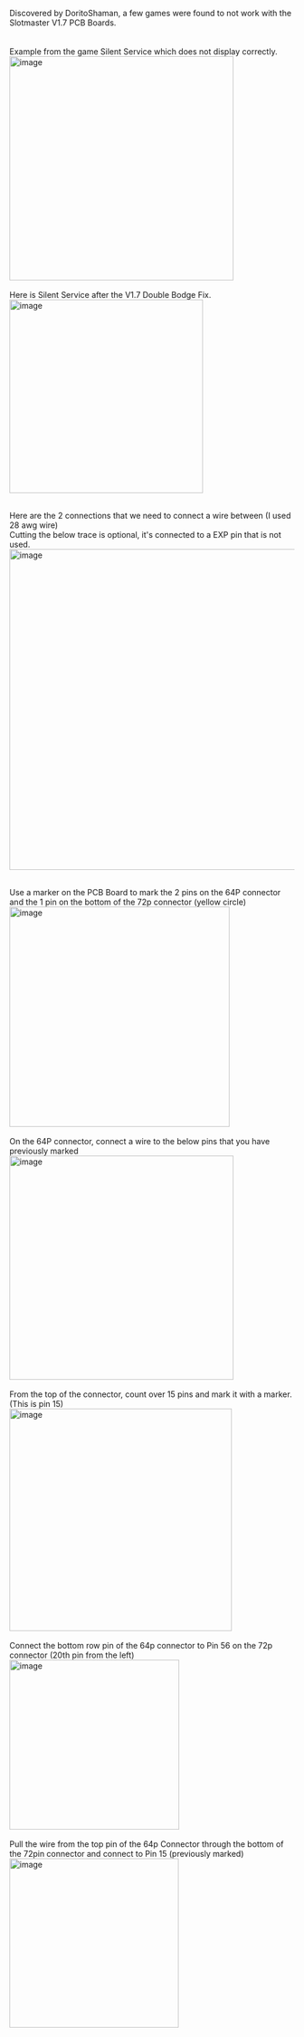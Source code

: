Discovered by DoritoShaman, a few games were found to not work with the Slotmaster V1.7 PCB Boards. <BR>
<BR>
<BR>
Example from the game Silent Service which does not display correctly. <BR>
<img width="396" alt="image" src="https://github.com/ShawMerlin/NES-Slotmaster/assets/70423454/00dde251-ca20-4741-af7a-ce79c7584060">
<BR><BR>
Here is Silent Service after the V1.7 Double Bodge Fix.  <BR>
<img width="342" alt="image" src="https://github.com/ShawMerlin/NES-Slotmaster/assets/70423454/b0ccd1be-3c85-4643-b036-e9e0e59d876c">
<BR><BR>

Here are the 2 connections that we need to connect a wire between (I used 28 awg wire)<BR>
Cutting the below trace is optional, it's connected to a EXP pin that is not used. <BR>
<img width="567" alt="image" src="https://github.com/ShawMerlin/NES-Slotmaster/assets/70423454/c1494225-40b1-4c01-9177-1430a93417bd">
<BR><BR>

Use a marker on the PCB Board to mark the 2 pins on the 64P connector and the 1 pin on the bottom of the 72p connector (yellow circle)<BR>
<img width="389" alt="image" src="https://github.com/ShawMerlin/NES-Slotmaster/assets/70423454/4ba3eb0f-9346-4760-adf4-1babdd7f0fba">
<BR>
<BR>
On the 64P connector, connect a wire to the below pins that you have previously marked<BR>
<img width="396" alt="image" src="https://github.com/ShawMerlin/NES-Slotmaster/assets/70423454/950da1e4-2cdd-49f1-9c56-cbdde9056f79">
<BR>
<BR>
From the top of the connector, count over 15 pins and mark it with a marker.  (This is pin 15)<BR>
<img width="393" alt="image" src="https://github.com/ShawMerlin/NES-Slotmaster/assets/70423454/2413736f-20be-4e26-ad31-d24116e7ed68">
<BR>
<BR>
Connect the bottom row pin of the 64p connector to Pin 56 on the 72p connector (20th pin from the left)<BR>
<img width="300" alt="image" src="https://github.com/ShawMerlin/NES-Slotmaster/assets/70423454/d355d2d1-1546-4bab-8ba7-78fc77ceb55a">
<BR>
<BR>
Pull the wire from the top pin of the 64p Connector through the bottom of the 72pin connector and connect to Pin 15 (previously marked)<br>
<img width="299" alt="image" src="https://github.com/ShawMerlin/NES-Slotmaster/assets/70423454/54c54859-3004-4674-aa7f-3e4628df3c30">

